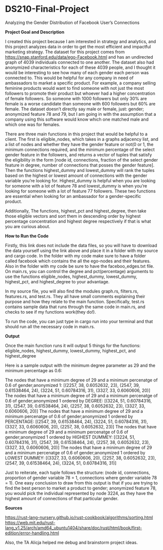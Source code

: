 # DS210-Final-Project
Analyzing the Gender Distribution of Facebook User’s Connections

**Project Goal and Description**

I created this project because I am interested in strategy and analytics, and this project analyzes data in order to get the most efficient and impactful marketing strategy. The dataset for this project comes from https://snap.stanford.edu/data/ego-Facebook.html and has an undirected graph of 4039 individuals connected to one another. The dataset also had anonymized characteristics for each of these 4039 people, and I thought it would be interesting to see how many of each gender each person was connected to. This would be helpful for any company in need of ambassadors to market a specific product. For example, a company selling feminine products would want to find someone with not just the most followers to promote their product but whoever had a higher concentration of female followers. So someone with 1000 followers but only 30% are female is a worse candidate than someone with 600 followers but 60% are female. The dataset doesn’t directly say male or female, just: gender; anonymized feature 78 and 79, but I am going in with the assumption that a company using this software would know which one matched male and which one was for females.

There are three main functions in this project that would be helpful to a client. The first is eligible_nodes, which takes in a graphs adjacency list, and a list of nodes and whether they have the gender feature or not(0 or 1, the minimum connections required, and the minimum percentage of the select gender feature in the followers, and returns a vector of tuples that satisfy the eligibility in the form [node id, connections, fraction of the select gender feature in degree, number of connections that posses the gender feature]. Then the functions highest_dummy and lowest_dummy will rank the tuples based on the highest or lowest amount of connections with the gender variable you’re looking for. Highest_dummy is helpful when you are looking for someone with a lot of feature 78 and lowest_dummy is when you’re looking for someone with a lot of feature 77 followers. These two functions are essential when looking for an ambassador for a gender-specific product.

Additionally, The functions, highest_pct and highest_degree, then take those eligible vectors and sort them in descending order by highest percentage concentration and highest degree respectively if that is what you are curious about.


**How to Run the Code**

Firstly, this link does not include the data files, so you will have to download the data yourself using the link above and place it in a folder with my source and cargo code. In the folder with my code make sure to have a folder called facebook which contains the all the ego-nodes and their features. Also in the folder with my code be sure to have the faceboo_edges.txt file. On main.rs, you can control the degree and pct(percentage) arguments to use the functions eligible_nodes, highest_dummy, lowest_dummy, highest_pct, and highest_degree to your advantage.

In my source file, you will also find the modules graph.rs, filters.rs, features.rs, and test.rs. They all have small comments explaining their purpose and how they relate to the main function. Specifically, test.rs contains sample data that runs through the same code in main.rs, and checks to see if my functions work(they do!). 

To run the code, you can just type in cargo run into your terminal and that should run all the necessary code in main.rs.

**Output**

Once the main function runs it will output 5 things for the functions: eligible_nodes, highest_dummy, lowest_dummy, highest_pct, and highest_degree

Here is a sample output with the minimum degree parameter as 29 and the minimum percentage as 0.6:

The nodes that have a minimum degree of 29 and a minimum percenatge of 0.6 of gender;anonymized 1:
 [(2257, 38, 0.6052632, 23), (2547, 39, 0.61538464, 24), (3224, 51, 0.60784316, 31), (3327, 33, 0.6060606, 20)]
The nodes that have a minimum degree of 29 and a minimum percenatge of 0.6 of gender;anonymized 1 ordered by DEGREE:
[(3224, 51, 0.60784316, 31), (2547, 39, 0.61538464, 24), (2257, 38, 0.6052632, 23), (3327, 33, 0.6060606, 20)]
The nodes that have a minimum degree of 29 and a minimum percenatge of 0.6 of gender;anonymized 1 ordered by PERCENTAGE:
[(2547, 39, 0.61538464, 24), (3224, 51, 0.60784316, 31), (3327, 33, 0.6060606, 20), (2257, 38, 0.6052632, 23)]
The nodes that have a minimum degree of 29 and a minimum percenatge of 0.6 of gender;anonymized 1 ordered by HIGHEST DUMMEY:
[(3224, 51, 0.60784316, 31), (2547, 39, 0.61538464, 24), (2257, 38, 0.6052632, 23), (3327, 33, 0.6060606, 20)]
The nodes that have a minimum degree of 29 and a minimum percenatge of 0.6 of gender;anonymized 1 ordered by LOWEST DUMMEY:
[(3327, 33, 0.6060606, 20), (2257, 38, 0.6052632, 23), (2547, 39, 0.61538464, 24), (3224, 51, 0.60784316, 31)]

Just to reiterate, each tuple follows the structure: (node id, connections, proportion of gender variable 78 = 1, connections where gender variable 78 = 1). One easy conclusion to draw from this output is that if you are trying to find the best person to market a product to gender; anonymized feature 78, you would pick the individual represented by node 3224, as they have the highest amount of connections of that particular gender.

**Sources**

https://rust-lang-nursery.github.io/rust-cookbook/algorithms/sorting.html
https://web.mit.edu/rust-lang_v1.25/arch/amd64_ubuntu1404/share/doc/rust/html/book/first-edition/error-handling.html

Also, the TA Alicja helped me debug and brainstorm project ideas.
